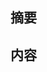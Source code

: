 <!--
  虽然可能不会理会，感谢创建Pull Request。
-->

## 摘要

<!--
  给你的PR写个摘要。
-->

## 内容

<!--
  Is this related to any GitHub issue(s)?
-->

<!--
  Please delete this comment if you confirm that you want to submit this Pull Request.
  CHECK_PR_DID_NOT_CONFIRM
-->
